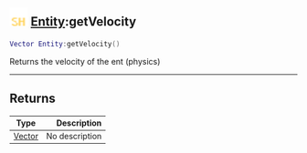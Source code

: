 ## <img src="../../.gitbook/assets/shared.png" width="32" height="32" /> [Entity](../entity/README.md):getVelocity

```lua
Vector Entity:getVelocity()
```

Returns the velocity of the ent (physics)<br>

-----------------
## Returns

| Type   | Description |
| ------ | ----------: |
| [Vector](../vector/README.md) | No description |
